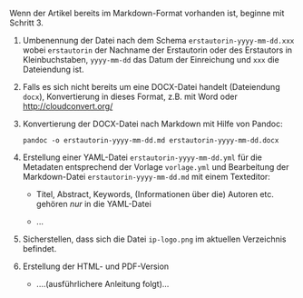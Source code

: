 Wenn der Artikel bereits im Markdown-Format vorhanden ist, beginne mit Schritt
3.

1. Umbenennung der Datei nach dem Schema `erstautorin-yyyy-mm-dd.xxx` wobei
   `erstautorin` der Nachname der Erstautorin oder des Erstautors in
   Kleinbuchstaben, `yyyy-mm-dd` das Datum der Einreichung und `xxx` die
   Dateiendung ist.

2. Falls es sich nicht bereits um eine DOCX-Datei handelt (Dateiendung `docx`),
   Konvertierung in dieses Format, z.B. mit Word oder http://cloudconvert.org/

3. Konvertierung der DOCX-Datei nach Markdown mit Hilfe von Pandoc:

    ```
    pandoc -o erstautorin-yyyy-mm-dd.md erstautorin-yyyy-mm-dd.docx
    ```

4. Erstellung einer YAML-Datei `erstautorin-yyyy-mm-dd.yml` für die Metadaten
   entsprechend der Vorlage `vorlage.yml` und Bearbeitung der Markdown-Datei 
   `erstautorin-yyyy-mm-dd.md` mit einem Texteditor:

    - Titel, Abstract, Keywords, (Informationen über die) Autoren etc.
      gehören *nur* in die YAML-Datei

    - ...

5.  Sicherstellen, dass sich die Datei `ip-logo.png` im aktuellen Verzeichnis
    befindet.

6.  Erstellung der HTML- und PDF-Version

    - ....(ausführlichere Anleitung folgt)...

